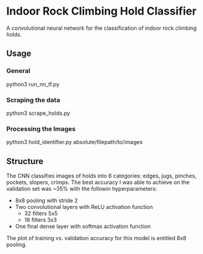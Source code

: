 # Indoor Rock Climbing Hold Classifier
A convolutional neural network for the classification of indoor rock climbing holds. 

## Usage

### General
python3 run_nn_tf.py 

### Scraping the data

python3 scrape_holds.py 

### Processing the Images

python3 hold_identifier.py absolute/filepath/to/images

## Structure 

The CNN classifies images of holds into 6 categories: edges, jugs, pinches, pockets, slopers, crimps. The best accuracy  I was able to achieve on the validation set was ~35% with the followin hyperparameters:
 
 * 8x8 pooling with stride 2
 * Two convolutional layers with ReLU activation function 
     * 32 filters 5x5
     * 16 filters 3x3
 * One final dense layer with softmax activation function

 The plot of training vs. validation accuracy for this model is entitled 8x8 pooling.

 
